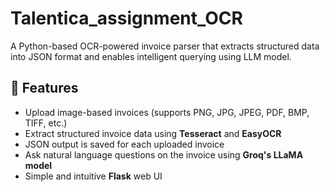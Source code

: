 # Talentica_assignment_OCR
A Python-based OCR-powered invoice parser that extracts structured data into JSON format and enables intelligent querying using LLM model.


## 📌 Features

- Upload image-based invoices (supports PNG, JPG, JPEG, PDF, BMP, TIFF, etc.)
- Extract structured invoice data using **Tesseract** and **EasyOCR**
- JSON output is saved for each uploaded invoice
- Ask natural language questions on the invoice using **Groq's LLaMA model**
- Simple and intuitive **Flask** web UI
